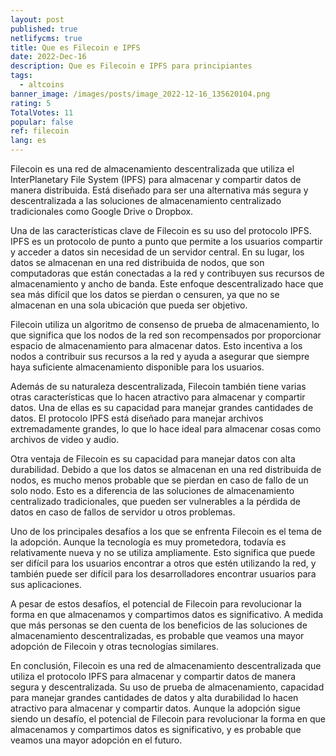 ```yaml
---
layout: post
published: true
netlifycms: true
title: Que es Filecoin e IPFS
date: 2022-Dec-16
description: Que es Filecoin e IPFS para principiantes
tags:
  - altcoins
banner_image: /images/posts/image_2022-12-16_135620104.png
rating: 5
TotalVotes: 11
popular: false
ref: filecoin
lang: es
---
```

Filecoin es una red de almacenamiento descentralizada que utiliza el InterPlanetary File System (IPFS) para almacenar y compartir datos de manera distribuida. Está diseñado para ser una alternativa más segura y descentralizada a las soluciones de almacenamiento centralizado tradicionales como Google Drive o Dropbox.

Una de las características clave de Filecoin es su uso del protocolo IPFS. IPFS es un protocolo de punto a punto que permite a los usuarios compartir y acceder a datos sin necesidad de un servidor central. En su lugar, los datos se almacenan en una red distribuida de nodos, que son computadoras que están conectadas a la red y contribuyen sus recursos de almacenamiento y ancho de banda. Este enfoque descentralizado hace que sea más difícil que los datos se pierdan o censuren, ya que no se almacenan en una sola ubicación que pueda ser objetivo.

Filecoin utiliza un algoritmo de consenso de prueba de almacenamiento, lo que significa que los nodos de la red son recompensados por proporcionar espacio de almacenamiento para almacenar datos. Esto incentiva a los nodos a contribuir sus recursos a la red y ayuda a asegurar que siempre haya suficiente almacenamiento disponible para los usuarios.

Además de su naturaleza descentralizada, Filecoin también tiene varias otras características que lo hacen atractivo para almacenar y compartir datos. Una de ellas es su capacidad para manejar grandes cantidades de datos. El protocolo IPFS está diseñado para manejar archivos extremadamente grandes, lo que lo hace ideal para almacenar cosas como archivos de video y audio.

Otra ventaja de Filecoin es su capacidad para manejar datos con alta durabilidad. Debido a que los datos se almacenan en una red distribuida de nodos, es mucho menos probable que se pierdan en caso de fallo de un solo nodo. Esto es a diferencia de las soluciones de almacenamiento centralizado tradicionales, que pueden ser vulnerables a la pérdida de datos en caso de fallos de servidor u otros problemas.

Uno de los principales desafíos a los que se enfrenta Filecoin es el tema de la adopción. Aunque la tecnología es muy prometedora, todavía es relativamente nueva y no se utiliza ampliamente. Esto significa que puede ser difícil para los usuarios encontrar a otros que estén utilizando la red, y también puede ser difícil para los desarrolladores encontrar usuarios para sus aplicaciones.

A pesar de estos desafíos, el potencial de Filecoin para revolucionar la forma en que almacenamos y compartimos datos es significativo. A medida que más personas se den cuenta de los beneficios de las soluciones de almacenamiento descentralizadas, es probable que veamos una mayor adopción de Filecoin y otras tecnologías similares.

En conclusión, Filecoin es una red de almacenamiento descentralizada que utiliza el protocolo IPFS para almacenar y compartir datos de manera segura y descentralizada. Su uso de prueba de almacenamiento, capacidad para manejar grandes cantidades de datos y alta durabilidad lo hacen atractivo para almacenar y compartir datos. Aunque la adopción sigue siendo un desafío, el potencial de Filecoin para revolucionar la forma en que almacenamos y compartimos datos es significativo, y es probable que veamos una mayor adopción en el futuro.